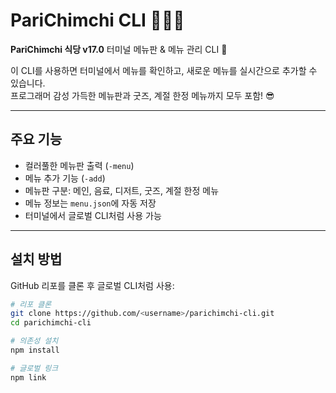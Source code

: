 # PariChimchi CLI 🍹🍰🧢

**PariChimchi 식당 v17.0** 터미널 메뉴판 & 메뉴 관리 CLI 🎉  

이 CLI를 사용하면 터미널에서 메뉴를 확인하고, 새로운 메뉴를 실시간으로 추가할 수 있습니다.  
프로그래머 감성 가득한 메뉴판과 굿즈, 계절 한정 메뉴까지 모두 포함! 😎

---

## 주요 기능

- 컬러풀한 메뉴판 출력 (`-menu`)
- 메뉴 추가 기능 (`-add`)
- 메뉴판 구분: 메인, 음료, 디저트, 굿즈, 계절 한정 메뉴
- 메뉴 정보는 `menu.json`에 자동 저장
- 터미널에서 글로벌 CLI처럼 사용 가능

---

## 설치 방법

GitHub 리포를 클론 후 글로벌 CLI처럼 사용:

```bash
# 리포 클론
git clone https://github.com/<username>/parichimchi-cli.git
cd parichimchi-cli

# 의존성 설치
npm install

# 글로벌 링크
npm link
